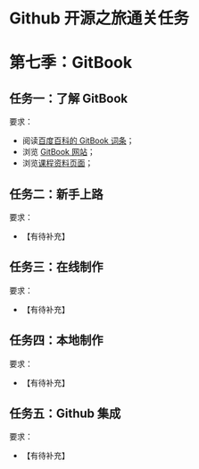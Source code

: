 # Github 开源之旅通关任务

# 第七季：GitBook

## 任务一：了解 GitBook

要求：
- 阅读[百度百科的 GitBook 词条][baidu_GitBook]；  
- 浏览 [GitBook 网站]；  
- 浏览[课程资料页面](README.md#第七季gitbook)；  

## 任务二：新手上路

要求：
- 【有待补充】

## 任务三：在线制作

要求：  
- 【有待补充】

## 任务四：本地制作

要求：
- 【有待补充】  

## 任务五：Github 集成

要求：
- 【有待补充】


<!-- 本页面的一些链接 -->
[baidu_GitBook]: http://baike.baidu.com/link?url=DVM15T-4RudvBT7SpQKK3YV-i07eEtju8r-5saTJCph81M_dqFxJ-_QSmoHkd4T0v2TIhyRHfV5G49TpQlM9vg1ejgHVdsGs3p5TGsfZojq
[GitBook 网站]: https://www.gitbook.com/